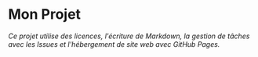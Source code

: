 # Mon Projet

*Ce projet utilise des licences, l'écriture de Markdown, la gestion de tâches avec les Issues et l'hébergement de site web avec GitHub Pages.*
